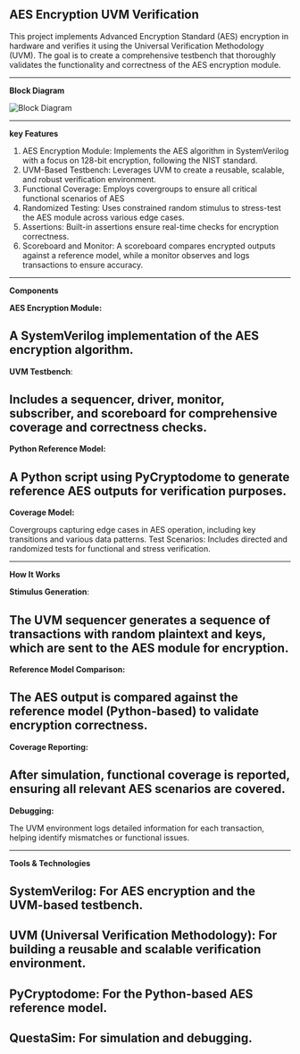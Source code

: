 **AES Encryption UVM Verification**
----------------------------------

This project implements Advanced Encryption Standard (AES) encryption in hardware and verifies it using the Universal Verification Methodology (UVM). The goal is to create a comprehensive testbench that thoroughly validates the functionality and correctness of the AES encryption module.
______________________________________________________________________________________________________________________________________________________________

**Block Diagram**

![Block Diagram](https://github.com/user-attachments/assets/3877c60d-d095-4e0f-b1e1-fc2dbe4a61fc)

_______________________________________________________________________________________________________________________________________________________________
**key Features**

1. AES Encryption Module: Implements the AES algorithm in SystemVerilog with a focus on 128-bit encryption, following the NIST standard.
2. UVM-Based Testbench: Leverages UVM to create a reusable, scalable, and robust verification environment.
3. Functional Coverage: Employs covergroups to ensure all critical functional scenarios of AES 
4. Randomized Testing: Uses constrained random stimulus to stress-test the AES module across various edge cases.
5. Assertions: Built-in assertions ensure real-time checks for encryption correctness.
6. Scoreboard and Monitor: A scoreboard compares encrypted outputs against a reference model, while a monitor observes and logs transactions to ensure accuracy.
______________________________________________________________________________________________________________________________________________________________


**Components**

**AES Encryption Module:** 

A SystemVerilog implementation of the AES encryption algorithm.
----------------------------------------------------------------
**UVM Testbench**: 

Includes a sequencer, driver, monitor, subscriber, and scoreboard for comprehensive coverage and correctness checks.
----------------------------------------------------------------
**Python Reference Model:** 

A Python script using PyCryptodome to generate reference AES outputs for verification purposes.
----------------------------------------------------------------
**Coverage Model:** 

Covergroups capturing edge cases in AES operation, including key transitions and various data patterns.
Test Scenarios: Includes directed and randomized tests for functional and stress verification.
______________________________________________________________________________________________________________________________________________________________

**How It Works**

**Stimulus Generation**: 

The UVM sequencer generates a sequence of transactions with random plaintext and keys, which are sent to the AES module for encryption.
----------------------------------------------------------------
**Reference Model Comparison:**

 The AES output is compared against the reference model (Python-based) to validate encryption correctness.
 ----------------------------------------------------------------
**Coverage Reporting:** 

After simulation, functional coverage is reported, ensuring all relevant AES scenarios are covered.
----------------------------------------------------------------
**Debugging:** 

The UVM environment logs detailed information for each transaction, helping identify mismatches or functional issues.
______________________________________________________________________________________________________________________________________________________________

**Tools & Technologies**

**SystemVerilog:** For AES encryption and the UVM-based testbench.
----------------------------------------------------------------
**UVM (Universal Verification Methodology):** For building a reusable and scalable verification environment.
----------------------------------------------------------------
**PyCryptodome:**  For the Python-based AES reference model.
----------------------------------------------------------------
**QuestaSim:** For simulation and debugging.
----------------------------------------------------------------
